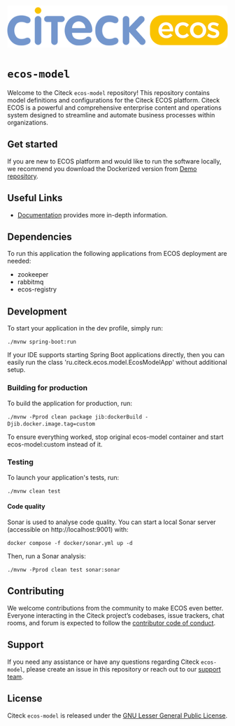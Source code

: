 ![Citeck ECOS Logo](https://raw.githubusercontent.com/Citeck/ecos-ui/develop/public/img/logo/ecos-logo.png)

# `ecos-model`

Welcome to the Citeck `ecos-model` repository! This repository contains model definitions and configurations for the Citeck ECOS platform. Citeck ECOS is a powerful and comprehensive enterprise content and operations system designed to streamline and automate business processes within organizations.

## Get started

If you are new to ECOS platform and would like to run the software locally, we recommend you download the Dockerized version from [Demo repository](https://github.com/Citeck/ecos-community-demo).

## Useful Links

- [Documentation](https://citeck-ecos.readthedocs.io/ru/latest/index.html) provides more in-depth information.

## Dependencies

To run this application the following applications from ECOS deployment are needed:

* zookeeper
* rabbitmq
* ecos-registry

## Development

To start your application in the dev profile, simply run:

```
./mvnw spring-boot:run
```

If your IDE supports starting Spring Boot applications directly, then you can easily run the class 'ru.citeck.ecos.model.EcosModelApp' without additional setup.

### Building for production

To build the application for production, run:

```
./mvnw -Pprod clean package jib:dockerBuild -Djib.docker.image.tag=custom 
```

To ensure everything worked, stop original ecos-model container and start ecos-model:custom instead of it.

### Testing

To launch your application's tests, run:

```
./mvnw clean test
```

#### Code quality

Sonar is used to analyse code quality. You can start a local Sonar server (accessible on http://localhost:9001) with:

```
docker compose -f docker/sonar.yml up -d
```

Then, run a Sonar analysis:

```
./mvnw -Pprod clean test sonar:sonar
```

## Contributing

We welcome contributions from the community to make ECOS even better. Everyone interacting in the Citeck project’s codebases, issue trackers, chat rooms, and forum is expected to follow the [contributor code of conduct](https://github.com/rubygems/rubygems/blob/master/CODE_OF_CONDUCT.md).

## Support

If you need any assistance or have any questions regarding Citeck `ecos-model`, please create an issue in this repository or reach out to our [support team](mailto:support@citeck.ru).

## License

Citeck `ecos-model` is released under the [GNU Lesser General Public License](LICENSE).
